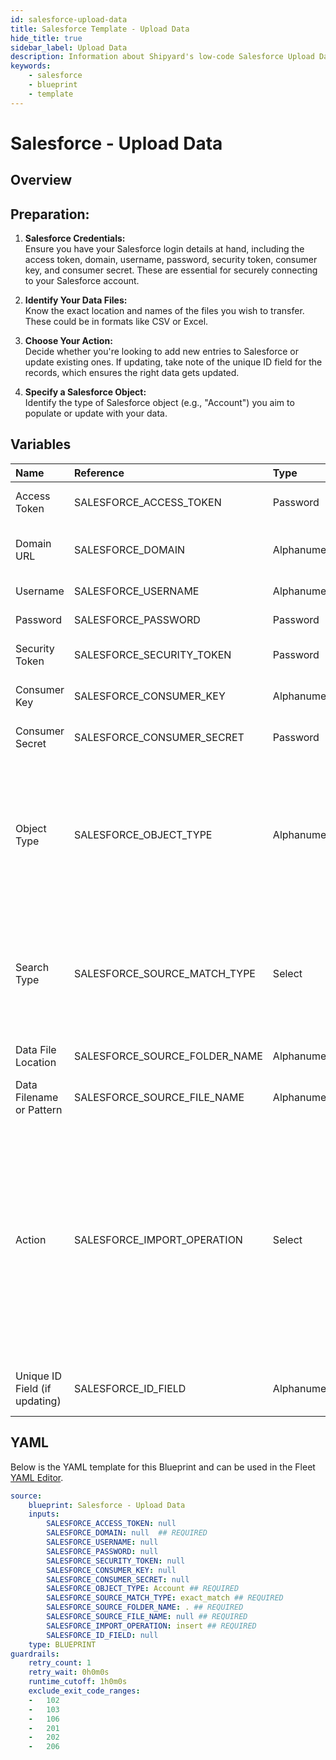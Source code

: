 ```yaml
---
id: salesforce-upload-data
title: Salesforce Template - Upload Data
hide_title: true
sidebar_label: Upload Data
description: Information about Shipyard's low-code Salesforce Upload Data blueprint. Uses credentials to access Salesforce, finds files in a folder, then inserts or updates their data. 
keywords:
    - salesforce
    - blueprint
    - template
---
```


# Salesforce - Upload Data

## Overview
## Preparation:

1. **Salesforce Credentials:**  
   Ensure you have your Salesforce login details at hand, including the access token, domain, username, password, security token, consumer key, and consumer secret. These are essential for securely connecting to your Salesforce account.

2. **Identify Your Data Files:**  
   Know the exact location and names of the files you wish to transfer. These could be in formats like CSV or Excel.

3. **Choose Your Action:**  
   Decide whether you're looking to add new entries to Salesforce or update existing ones. If updating, take note of the unique ID field for the records, which ensures the right data gets updated.

4. **Specify a Salesforce Object:**  
   Identify the type of Salesforce object (e.g., "Account") you aim to populate or update with your data.

## Variables

| Name | Reference | Type | Required | Default | Options | Description |
|:-----|:----------|:-----|:---------|:--------|:--------|:------------|
| Access Token | SALESFORCE_ACCESS_TOKEN  | Password |:heavy_minus_sign: | - | - | The token used to authenticate with Salesforce.	 |
| Domain URL | SALESFORCE_DOMAIN  | Alphanumeric |:white_check_mark: | - | - | Your Salesforce domain URL. Typically is before .my.salesforce.com |
| Username | SALESFORCE_USERNAME  | Alphanumeric |:heavy_minus_sign: | - | - | Your Salesforce login username. |
| Password | SALESFORCE_PASSWORD  | Password |:heavy_minus_sign: | - | - | Your Salesforce account password.	 |
| Security Token | SALESFORCE_SECURITY_TOKEN  | Password |:heavy_minus_sign: | - | - | Additional security token for Salesforce access.	 |
| Consumer Key	 | SALESFORCE_CONSUMER_KEY  | Alphanumeric |:heavy_minus_sign: | - | - | Key from your Salesforce connected app.	 |
| Consumer Secret	 | SALESFORCE_CONSUMER_SECRET  | Password |:heavy_minus_sign: | - | - | Secret associated with the consumer key.	 |
| Object Type | SALESFORCE_OBJECT_TYPE  | Alphanumeric |:white_check_mark: | `Account` | - | The type of Salesforce record you're updating. For example Account, Opportunity, Customer, etc. This name must match Salesforce's API Name from their object manager view. |
| Search Type | SALESFORCE_SOURCE_MATCH_TYPE  | Select |:white_check_mark: | `exact_match` | Exact: `exact_match`<br></br><br></br>REGEX: `regex_match`<br></br><br></br> | Method for matching the source file name. Choose 'Exact' for exact names or 'Regex' for regular expression patterns. |
| Data File Location	 | SALESFORCE_SOURCE_FOLDER_NAME  | Alphanumeric |:white_check_mark: | `.` | - | Directory where your data files are stored.	 |
| Data Filename or Pattern	 | SALESFORCE_SOURCE_FILE_NAME  | Alphanumeric |:white_check_mark: | - | - | Exact name or pattern to identify files for import.	 |
| Action | SALESFORCE_IMPORT_OPERATION  | Select |:white_check_mark: | `insert` | Insert: `insert`<br></br><br></br>Upsert: `upsert`<br></br><br></br>Update: `update`<br></br><br></br>Delete: `delete`<br></br><br></br> | Choose to add new data or update existing data.	 |
| Unique ID Field (if updating) | SALESFORCE_ID_FIELD  | Alphanumeric |:heavy_minus_sign: | - | - | The field that uniquely identifies a record for updates.	 |


## YAML
Below is the YAML template for this Blueprint and can be used in the Fleet [YAML Editor](../../reference/fleets/yaml-editor.md).
```yaml
source:
    blueprint: Salesforce - Upload Data
    inputs:
        SALESFORCE_ACCESS_TOKEN: null
        SALESFORCE_DOMAIN: null  ## REQUIRED
        SALESFORCE_USERNAME: null
        SALESFORCE_PASSWORD: null
        SALESFORCE_SECURITY_TOKEN: null
        SALESFORCE_CONSUMER_KEY: null
        SALESFORCE_CONSUMER_SECRET: null
        SALESFORCE_OBJECT_TYPE: Account ## REQUIRED
        SALESFORCE_SOURCE_MATCH_TYPE: exact_match ## REQUIRED
        SALESFORCE_SOURCE_FOLDER_NAME: . ## REQUIRED
        SALESFORCE_SOURCE_FILE_NAME: null ## REQUIRED
        SALESFORCE_IMPORT_OPERATION: insert ## REQUIRED
        SALESFORCE_ID_FIELD: null
    type: BLUEPRINT
guardrails:
    retry_count: 1
    retry_wait: 0h0m0s
    runtime_cutoff: 1h0m0s
    exclude_exit_code_ranges:
    -   102
    -   103
    -   106
    -   201
    -   202
    -   206

```
